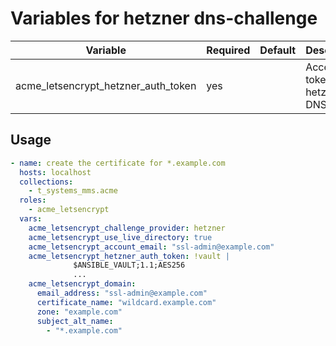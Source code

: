 # Variables for hetzner dns-challenge

| Variable               | Required | Default | Description
|------------------------|----------|---------|------------
| acme_letsencrypt_hetzner_auth_token | yes      |         | Access token for hetzner DNS API

## Usage

```yaml
- name: create the certificate for *.example.com
  hosts: localhost
  collections:
    - t_systems_mms.acme
  roles:
    - acme_letsencrypt
  vars:
    acme_letsencrypt_challenge_provider: hetzner
    acme_letsencrypt_use_live_directory: true
    acme_letsencrypt_account_email: "ssl-admin@example.com"
    acme_letsencrypt_hetzner_auth_token: !vault |
              $ANSIBLE_VAULT;1.1;AES256
              ...
    acme_letsencrypt_domain:
      email_address: "ssl-admin@example.com"
      certificate_name: "wildcard.example.com"
      zone: "example.com"
      subject_alt_name:
        - "*.example.com"
```

